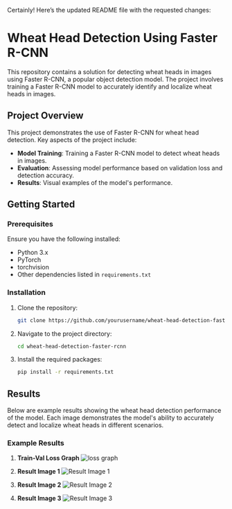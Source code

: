 Certainly! Here’s the updated README file with the requested changes:

# Wheat Head Detection Using Faster R-CNN

This repository contains a solution for detecting wheat heads in images using Faster R-CNN, a popular object detection model. The project involves training a Faster R-CNN model to accurately identify and localize wheat heads in images.

## Project Overview

This project demonstrates the use of Faster R-CNN for wheat head detection. Key aspects of the project include:

- **Model Training**: Training a Faster R-CNN model to detect wheat heads in images.
- **Evaluation**: Assessing model performance based on validation loss and detection accuracy.
- **Results**: Visual examples of the model's performance.

## Getting Started

### Prerequisites

Ensure you have the following installed:
- Python 3.x
- PyTorch
- torchvision
- Other dependencies listed in `requirements.txt`

### Installation

1. Clone the repository:
   ```bash
   git clone https://github.com/yourusername/wheat-head-detection-faster-rcnn.git
   ```
2. Navigate to the project directory:
   ```bash
   cd wheat-head-detection-faster-rcnn
   ```
3. Install the required packages:
   ```bash
   pip install -r requirements.txt
   ```

## Results

Below are example results showing the wheat head detection performance of the model. Each image demonstrates the model's ability to accurately detect and localize wheat heads in different scenarios.

### Example Results

1. **Train-Val Loss Graph**
   ![loss graph](imgs/lossgraph.jpg)

2. **Result Image 1**
   ![Result Image 1](imgs/img1.jpg)

3. **Result Image 2**
   ![Result Image 2](imgs/img2.jpg)

4. **Result Image 3**
   ![Result Image 3](imgs/img3.jpg)



